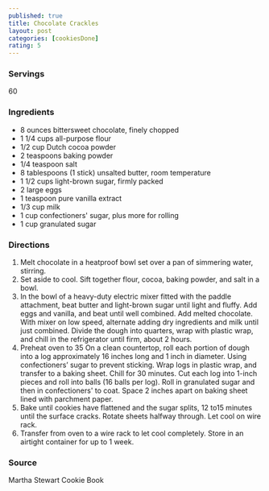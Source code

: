 ```yaml
---
published: true
title: Chocolate Crackles
layout: post
categories: [cookiesDone]
rating: 5
---
```

### Servings
60

### Ingredients
- 8 ounces bittersweet chocolate, finely chopped
- 1 1/4 cups all-purpose flour
- 1/2 cup Dutch cocoa powder
- 2 teaspoons baking powder
- 1/4 teaspoon salt
- 8 tablespoons (1 stick) unsalted butter, room temperature
- 1 1/2 cups light-brown sugar, firmly packed
- 2 large eggs
- 1 teaspoon pure vanilla extract
- 1/3 cup milk
- 1 cup confectioners' sugar, plus more for rolling
- 1 cup granulated sugar

### Directions
1. Melt chocolate in a heatproof bowl set over a pan of simmering water, stirring.
2. Set aside to cool. Sift together flour, cocoa, baking powder, and salt in a bowl.
3. In the bowl of a heavy-duty electric mixer fitted with the paddle attachment, beat butter and light-brown sugar until light and fluffy. Add eggs and vanilla, and beat until well combined. Add melted chocolate. With mixer on low speed, alternate adding dry ingredients and milk until just combined. Divide the dough into quarters, wrap with plastic wrap, and chill in the refrigerator until firm, about 2 hours.
4. Preheat oven to 35  On a clean countertop, roll each portion of dough into a log approximately 16 inches long and 1 inch in diameter.  Using confectioners’ sugar to prevent sticking. Wrap logs in plastic wrap, and transfer to a baking sheet. Chill for 30 minutes. Cut each log into 1-inch pieces and roll into balls (16 balls per log).  Roll in granulated sugar and then in confectioners' to coat.  Space 2 inches apart on baking sheet lined with parchment paper.
5. Bake until cookies have flattened and the sugar splits, 12 to15 minutes until the surface cracks.  Rotate sheets halfway through.  Let cool on wire rack.
6. Transfer from oven to a wire rack to let cool completely. Store in an airtight container for up to 1 week.

### Source
Martha Stewart Cookie Book
